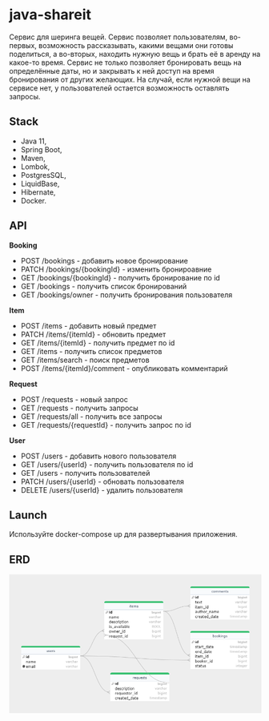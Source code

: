 # java-shareit
Cервис для шеринга вещей. Сервис позволяет пользователям, во-первых, возможность рассказывать, какими вещами они готовы поделиться, а во-вторых, находить нужную вещь и брать её в аренду на какое-то время. Сервис не только позволяет бронировать вещь на определённые даты, но и закрывать к ней доступ на время бронирования от других желающих. На случай, если нужной вещи на сервисе нет, у пользователей остается возможность оставлять запросы.

## Stack
- Java 11,
- Spring Boot,
- Maven,
- Lombok,
- PostgresSQL,
- LiquidBase,
- Hibernate,
- Docker.

## API
**Booking**
- POST /bookings - добавить новое бронирование
- PATCH /bookings/{bookingId} - изменить бронироавние
- GET /bookings/{bookingId} - получить бронирование по id
- GET /bookings - получить список бронирований
- GET /bookings/owner - получить бронирования пользователя

**Item**
- POST /items - добавить новый предмет
- PATCH /items/{itemId} - обновить предмет
- GET /items/{itemId} - получить предмет по id
- GET /items - получить список предметов
- GET /items/search - поиск предметов
- POST /items/{itemId}/comment - опубликовать комментарий

**Request**
- POST /requests - новый запрос
- GET /requests - получить запросы
- GET /requests/all - получить все запросы
- GET /requests/{requestId} - получить запрос по id

**User**
- POST /users - добавить нового пользователя
- GET /users/{userId} - получить пользователя по id
- GET /users - получить пользователей
- PATCH /users/{userId} - обновать пользователя
- DELETE /users/{userId} - удалить пользователя

## Launch
Используйте docker-compose up для развертывания приложения.

## ERD
![ERD](https://github.com/PisarevAlexander/java-shareit/blob/main/ERD.png?raw=true)
